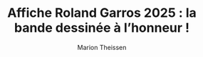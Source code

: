---
layout: post
title: "Affiche Roland Garros 2025 : la bande dessinée à l’honneur !"
link: https://www.rolandgarros.com/fr-fr/article/affiche-officielle-2025-marc-antoine-mathieu-bande-dessinee-tennis
author: "Marion Theissen"
published_date: "19/12/2024"
description: "Tradition oblige, l’affiche de Roland-Garros a été confiée à un artiste contemporain. Pour cette édition 2025, c’est Marc-Antoine Mathieu, graphiste, illustrateur et auteur de bandes dessinées qui est à l’origine d’une création originale réalisée dans le but de transposer l’âme de Roland-Garros."
language: "fr"
categories: "Liens"
tags: "design graphisme"
og-tags: "design graphisme"
permalink: /:categories/:year/:month/:day/:title/
---